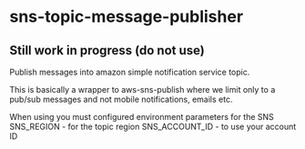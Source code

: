 # sns-topic-message-publisher

## Still work in progress (do not use)

Publish messages into amazon simple notification service topic.

This is basically a wrapper to aws-sns-publish where we limit only to a pub/sub messages and not mobile notifications, emails etc.

When using you must configured environment parameters for the SNS
SNS_REGION - for the topic region
SNS_ACCOUNT_ID - to use your account ID

